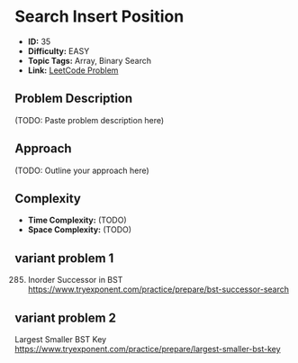 # Search Insert Position

- **ID:** 35
- **Difficulty:** EASY
- **Topic Tags:** Array, Binary Search
- **Link:** [LeetCode Problem](https://leetcode.com/problems/search-insert-position/description/)

## Problem Description

(TODO: Paste problem description here)

## Approach

(TODO: Outline your approach here)

## Complexity

- **Time Complexity:** (TODO)
- **Space Complexity:** (TODO)

## variant problem 1

285. Inorder Successor in BST
     https://www.tryexponent.com/practice/prepare/bst-successor-search

## variant problem 2

Largest Smaller BST Key
https://www.tryexponent.com/practice/prepare/largest-smaller-bst-key
